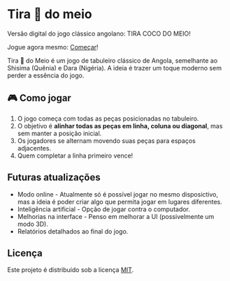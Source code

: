 # Tira 💩 do meio

Versão digital do jogo clássico angolano: TIRA COCO DO MEIO!

Jogue agora mesmo: [Começar](https://tira-coco-do-meio.vercel.app/)!

Tira 💩 do Meio é um jogo de tabuleiro clássico de Angola, semelhante ao Shisima (Quênia) e Dara (Nigéria). A ideia é trazer um toque moderno sem perder a essência do jogo.

## 🎮 Como jogar

1. O jogo começa com todas as peças posicionadas no tabuleiro.  
2. O objetivo é **alinhar todas as peças em linha, coluna ou diagonal**, mas sem manter a posição inicial.  
3. Os jogadores se alternam movendo suas peças para espaços adjacentes.
4. Quem completar a linha primeiro vence! 

## Futuras atualizações  

- Modo online - Atualmente só é possível jogar no mesmo disposictivo, mas a ideia é poder criar algo que permita jogar em lugares diferentes.  
- Inteligência artificial - Opção de jogar contra o computador.  
- Melhorias na interface - Penso em melhorar a UI (possivelmente um modo 3D).  
- Relatórios detalhados ao final do jogo.  

## Licença

Este projeto é distribuído sob a licença [MIT](https://github.com/euotiniel/tira-coco-do-meio?tab=MIT-1-ov-file). 